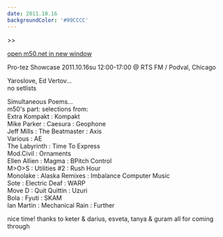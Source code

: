 ```yaml
---
date: 2011.10.16
backgroundColor: '#99CCCC'
---
```


\>>

[open m50.net in new window  
](http://m50.net/)  

Pro-tez Showcase 2011.10.16su 12:00-17:00 @ RTS FM / Podval, Chicago  

Yaroslove, Ed Vertov...  
no setlists  

Simultaneous Poems...  
m50's part: selections from:  
Extra Kompakt : Kompakt  
Mike Parker : Caesura : Geophone  
Jeff Mills : The Beatmaster : Axis  
Various : AE  
The Labyrinth : Time To Express  
Mod.Civil : Ornaments  
Ellen Allien : Magma : BPitch Control  
M>O>S : Utilities #2 : Rush Hour  
Monolake : Alaska Remixes : Imbalance Computer Music  
Sote : Electric Deaf : WARP  
Move D : Quit Quittin : Uzuri  
Bola : Fyuti : SKAM  
Ian Martin : Mechanical Rain : Further  

nice time! thanks to keter & darius, esveta, tanya & guram all for coming through
